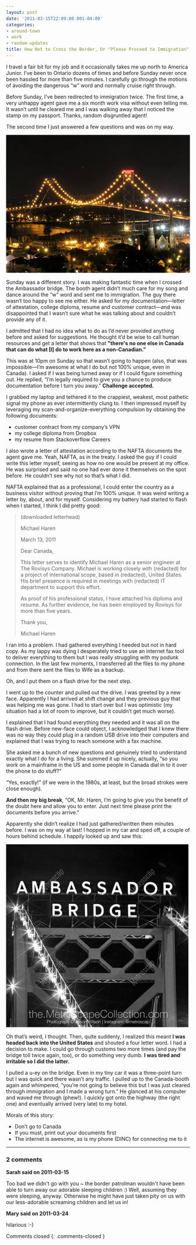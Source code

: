 ```yaml
---
layout: post
date: '2011-03-15T22:09:00.001-04:00'
categories:
- around-town
- work
- random-updates
title: How Not to Cross the Border, Or "Please Proceed to Immigration"
---
```


I travel a fair bit for my job and it occasionally takes me up north to America Junior. I’ve been to Ontario dozens of times and before Sunday never once been hassled for more than five minutes. I carefully go through the motions of avoiding the dangerous “w” word and normally cruise right through.

Before Sunday, I’ve been redirected to immigration twice. The first time, a very unhappy agent gave me a six month work visa without even telling me. It wasn’t until he cleared me and I was walking away that I noticed the stamp on my passport. Thanks, random disgruntled agent! 

The second time I just answered a few questions and was on my way.

[![](/assets/2011/348516764_f4eb021893_b.jpg)](http://www.flickr.com/photos/thomashawk/5366984244/)

Sunday was a different story. I was making fantastic time when I crossed the Ambassador bridge. The booth agent didn’t much care for my song and dance around the “w” word and sent me to immigration. The guy there wasn’t too happy to see me either. He asked for my documentation—letter of attestation, college diploma, resume and customer contract—and was disappointed that I wasn’t sure what he was talking about and couldn’t provide any of it. 

I admitted that I had no idea what to do as I’d never provided anything before and asked for suggestions. He thought it’d be wise to call human resources and get a letter that shows that **"there's no one else in Canada that can do what [I] do to work here as a non-Canadian."**

This was at 10pm on Sunday so that wasn’t going to happen (also, that was impossible—I’m awesome at what I do but not 100% unique, even in Canada). I asked if I was being turned away or if I could figure something out. He replied, “I’m legally required to give you a chance to produce documentation before I turn you away.” **Challenge accepted.**

I grabbed my laptop and tethered it to the crappiest, weakest, most pathetic signal my phone as ever intermittently clung to. I then impressed myself by leveraging my scan-and-organize-everything compulsion by obtaining the following documents: 

* customer contract from my company’s VPN
* my college diploma from Dropbox
* my resume from Stackoverflow Careers

I also wrote a letter of attestation according to the NAFTA documents the agent gave me. Yeah, NAFTA, as in the treaty. I asked the guy if I could write this letter myself, seeing as how no one would be present at my office. He was surprised and said no one had ever done it themselves on the spot before. He couldn’t see why not so that’s what I did. 

NAFTA explained that as a professional, I could enter the country as a business visitor without proving that I’m 100% unique. It was weird writing a letter by, about, and for myself. Considering my battery had started to flash when I started, I think I did pretty good:

> (downloaded letterhead)     
> 
> Michael Haren  
> 
> March 13, 2011  
> 
> Dear Canada,  
> 
> This letter serves to identify Michael Haren as a senior engineer at The Rovisys Company. Michael is working closely with (redacted) for a project of international scope, based in (redacted), United States. His brief presence is required in meetings with (redacted) IT department to support this effort.  
> 
> As proof of his professional status, I have attached his diploma and resume. As further evidence, he has been employed by Rovisys for more than five years.  
> 
> Thank you,     
> 
> Michael Haren

I ran into a problem. I had gathered everything I needed but not in hard copy. As my lappy was dying I desperately tried to use an internet fax tool to deliver everything to them but I was really struggling with my podunk connection. In the last few moments, I transferred all the files to my phone and from there sent the files to Wife as a backup. 

Oh, and I put them on a flash drive for the next step.

I went up to the counter and pulled out the drive. I was greeted by a new face. Apparently I had arrived at shift change and they previous guy that was helping me was gone. I had to start over but I was optimistic (my situation had a lot of room to improve, but it couldn’t get much worse).

I explained that I had found everything they needed and it was all on the flash drive. Before new-face could object, I acknowledged that I knew there was no way they could plug in a random USB drive into their computers and explained that I was trying to reach someone with a fax machine. 

She asked me a bunch of new questions and genuinely tried to understand exactly what I do for a living. She summed it up nicely, actually, “so you work on a mainframe in the US and some people in Canada dial in to it over the phone to do stuff?”

“Yes, exactly!” (if we were in the 1980s, at least, but the broad strokes were close enough).

**And then my big break**, “OK, Mr. Haren, I’m going to give you the benefit of the doubt here and allow you to enter. Just next time please print the documents before you arrive.” 

Apparently she didn’t realize I had just gathered/written them minutes before. I was on my way at last! I hopped in my car and sped off, a couple of hours behind schedule. I happily looked up and saw this:

[![](/assets/2011/Ambassador.jpg)](http://www.metroscap.com/detroit/533/the-ambassador-bridge.php)

Oh that’s weird, I thought. Then, quite suddenly, I realized this meant **I was headed back into the United States** and shouted a four letter word. I had a decision to make. I could go through customs two more times (and pay the bridge toll twice again, too), or do something very dumb. **I was tired and irritable so I did the latter.**

I pulled a u-ey on the bridge. Even in my tiny car it was a three-point turn but I was quick and there wasn’t any traffic. I pulled up to the Canada-booth again and whimpered, “you’re not going to believe this but I was just cleared through immigration and I made a wrong turn.” He glanced at his computer and waved me through (phew!). I quickly got onto the highway (the right one) and eventually arrived (very late) to my hotel.

Morals of this story:  

* Don’t go to Canada
* If you must, print out your documents first
* The internet is awesome, as is my phone (DINC) for connecting me to it 


---

### 2 comments

**Sarah said on 2011-03-15**

Too bad we didn't go with you ~ the border patrolman wouldn't have been able to turn away our adorable sleeping children :)  Well, assuming they were sleeping, anyway.  Otherwise he might have just taken pity on us with our less-adorable screaming children and let us in!

**Mary said on 2011-03-24**

hilarious :-)

Comments closed
{: .comments-closed }